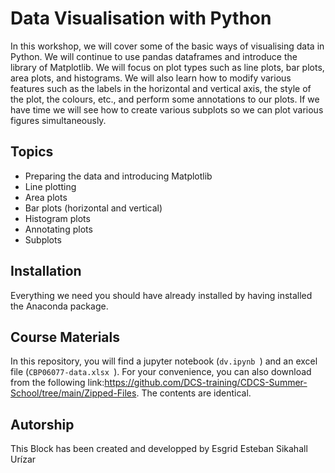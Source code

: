 # Data Visualisation with Python

In this workshop, we will cover some of the basic ways of visualising data in Python. We will continue to use pandas dataframes and introduce the library of Matplotlib. We will focus on plot types such as line plots, bar plots, area plots, and histograms. We will also learn how to modify various features such as the labels in the horizontal and vertical axis, the style of the plot, the colours, etc., and perform some annotations to our plots. If we have time we will see how to create various subplots so we can plot various figures simultaneously.

## Topics
* Preparing the data and introducing Matplotlib
* Line plotting
* Area plots
* Bar plots (horizontal and vertical)
* Histogram plots
* Annotating plots
* Subplots


## Installation
Everything we need you should have already installed by having installed the Anaconda package.

## Course Materials
In this repository, you will find a jupyter notebook (````dv.ipynb ````) and an excel file (````CBP06077-data.xlsx ````). For your convenience, you can also download from the following link:https://github.com/DCS-training/CDCS-Summer-School/tree/main/Zipped-Files. The contents are identical.


## Autorship
This Block has been created and developped by Esgrid Esteban Sikahall Urízar 
